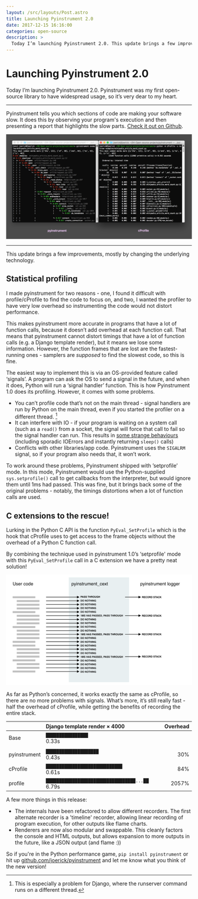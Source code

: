 ```yaml
---
layout: /src/layouts/Post.astro
title: Launching Pyinstrument 2.0
date: 2017-12-15 16:16:00
categories: open-source
description: >
  Today I’m launching Pyinstrument 2.0. This update brings a few improvements, mostly by changing the underlying technology.
---
```


# Launching Pyinstrument 2.0

Today I’m launching Pyinstrument 2.0. Pyinstrument was my first open-source library to have widespread usage, so it’s very dear to my heart.

---

Pyinstrument tells you which sections of code are making your software slow. It does this by observing your program's execution and then presenting a report that highlights the slow parts. [Check it out on Github](https://github.com/joerick/pyinstrument).

![](/img/pyinstrument-vs-cprofile.png)

---

This update brings a few improvements, mostly by changing the underlying technology.

## Statistical profiling

I made pyinstrument for two reasons - one, I found it difficult with profile/cProfile to find the code to focus on, and two, I wanted the profiler to have very low overhead so instrumenting the code would not distort performance.

This makes pyinstrument more accurate in programs that have a lot of function calls, because it doesn’t add overhead at each function call. That means that pyinstrument cannot distort timings that have a lot of function calls (e.g. a Django template render), but it means we lose some information. However, the function frames that are lost are the fastest-running ones - samplers are _supposed_ to find the slowest code, so this is fine.

The easiest way to implement this is via an OS-provided feature called ‘signals’. A program can ask the OS to send a signal in the future, and when it does, Python will run a ‘signal handler’ function. This is how Pyinstrument 1.0 does its profiling. However, it comes with some problems.

- You can’t profile code that’s not on the main thread - signal handlers are run by Python on the main thread, even if you started the profiler on a different thread. [^1]
- It can interfere with IO - if your program is waiting on a system call (such as a `read()` from a socket, the signal will force that call to fail so the signal handler can run. This results in [some strange behaviours](https://github.com/joerick/pyinstrument/issues/16 "Github bug 16") (including sporadic IOErrors and instantly returning `sleep()` calls)
- Conflicts with other libraries/app code. Pyinstrument uses the `SIGALRM` signal, so if your program also needs that, it won’t work.

To work around these problems, Pyinstrument shipped with ’setprofile’ mode. In this mode, Pyinstrument would use the Python-supplied `sys.setprofile()` call to get callbacks from the interpreter, but would ignore them until 1ms had passed. This was fine, but it brings back some of the original problems - notably, the timings distortions when a lot of function calls are used.

## C extensions to the rescue!

Lurking in the Python C API is the function `PyEval_SetProfile` which is the hook that cProfile uses to get access to the frame objects without the overhead of a Python C function call.

By combining the technique used in pyinstrument 1.0’s ‘setprofile' mode with this `PyEval_SetProfile` call in a C extension we have a pretty neat solution!

![](/img/pyinstrument-profile.png)

As far as Python’s concerned, it works exactly the same as cProfile, so there are no more problems with signals. What’s more, it’s still really fast - half the overhead of cProfile, while getting the benefits of recording the entire stack.

|              | Django template render × 4000                      | Overhead
| -------------|:---------------------------------------------------|---------:
| Base         | `████████████████                       `  0.33s   |
|              |                                                    |
| pyinstrument | `████████████████████                   `  0.43s   |      30%
| cProfile     | `█████████████████████████████          `  0.61s   |      84%
| profile      | `██████████████████████████████████...██`  6.79s   |    2057%

A few more things in this release:

- The internals have been refactored to allow different recorders. The first alternate recorder is a 'timeline' recorder, allowing linear recording of program execution, for other outputs like flame charts.
- Renderers are now also modular and swappable. This cleanly factors the console and HTML outputs, but allows expansion to more outputs in the future, like a JSON output (and flame :))

So if you're in the Python performance game, `pip install pyinstrument` or hit up [github.com/joerick/pyinstrument](https://github.com/joerick/pyinstrument) and let me know what you think of the new version!

[^1]:   This is especially a problem for Django, where the runserver command runs on a different thread.
